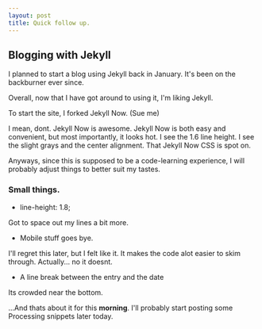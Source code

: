 ```yaml
---
layout: post
title: Quick follow up.
---
```


## Blogging with Jekyll
I planned to start a blog using Jekyll back in January. It's been on the backburner ever since.

Overall, now that I have got around to using it, I'm liking Jekyll. 

To start the site, I forked Jekyll Now. (Sue me)

I mean, dont. Jekyll Now is awesome. Jekyll Now is both easy and convenient, but most importantly, it looks hot. I see the 1.6 line height. I see the slight grays and the center alignment. That Jekyll Now CSS is spot on.

Anyways, since this is supposed to be a code-learning experience, I will probably adjust things to better suit my tastes.</br>

### Small things.

  * line-height: 1.8;

Got to space out my lines a bit more.

  * Mobile stuff goes bye.

I'll regret this later, but I felt like it. It makes the code alot easier to skim through. Actually... no it doesnt.

  * A line break between the entry and the date

Its crowded near the bottom.

...And thats about it for this **morning**. I'll probably start posting some Processing snippets later today.




